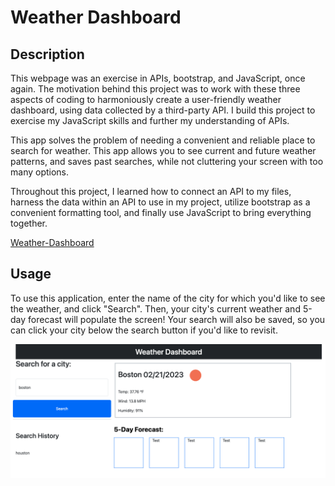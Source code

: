 # Weather Dashboard

## Description

This webpage was an exercise in APIs, bootstrap, and JavaScript, once again. The motivation behind this project was to work with these three aspects of coding to harmoniously create a user-friendly weather dashboard, using data collected by a third-party API. I build this project to exercise my JavaScript skills and further my understanding of APIs.

This app solves the problem of needing a convenient and reliable place to search for weather. This app allows you to see current and future weather patterns, and saves past searches, while not cluttering your screen with too many options. 

Throughout this project, I learned how to connect an API to my files, harness the data within an API to use in my project, utilize bootstrap as a convenient formatting tool, and finally use JavaScript to bring everything together.

[Weather-Dashboard](https://lparr30.github.io/weather-dashboard/)


## Usage

To use this application, enter the name of the city for which you'd like to see the weather, and click "Search". Then, your city's current weather and 5-day forecast will populate the screen! Your search will also be saved, so you can click your city below the search button if you'd like to revisit.

![Landing-Page](./assets/images/weather-dashboard.png)

